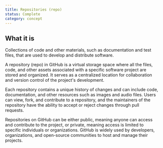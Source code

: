 ```yaml
---
title: Repositories (repo)
status: Complete
category: concept
---
```


## What it is

Collections of code and other materials, such as documentation and test files, that are used to develop and distribute software. 

A repository (repo) in GitHub is a virtual storage space where all the files, code, and other assets associated with a specific software project are stored and organized. It serves as a centralized location for collaboration and version control of the project's development. 

Each repository contains a unique history of changes and can include code, documentation, and other resources such as images and audio files. Users can view, fork, and contribute to a repository, and the maintainers of the repository have the ability to accept or reject changes through pull requests.

Repositories on GitHub can be either public, meaning anyone can access and contribute to the project, or private, meaning access is limited to specific individuals or organizations. GitHub is widely used by developers, organizations, and open-source communities to host and manage their projects.


